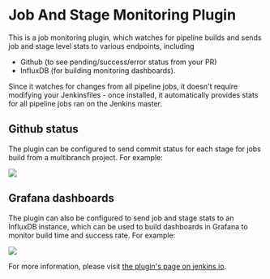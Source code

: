 # Job And Stage Monitoring Plugin

This is a job monitoring plugin, which watches for pipeline builds and sends job and stage level stats to various endpoints, including

- Github (to see pending/success/error status from your PR)
- InfluxDB (for building monitoring dashboards).

Since it watches for changes from all pipeline jobs, it doesn't require modifying your Jenkinsfiles - once installed, 
it automatically provides stats for all pipeline jobs ran on the Jenkins master.

## Github status

The plugin can be configured to send commit status for each stage for jobs build from a multibranch project. For example:

![](images/github-status.png)

## Grafana dashboards

The plugin can also be configured to send job and stage stats to an InfluxDB instance, which can be used to build dashboards in Grafana to monitor build time and success rate. For example:

![](images/grafana-dashboard.png)

For more information, please visit [the plugin's page on jenkins.io](https://plugins.jenkins.io/github-autostatus).

